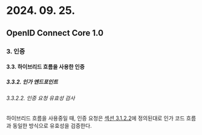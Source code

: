 # 2024. 09. 25.

## OpenID Connect Core 1.0

### 3. 인증

#### 3.3. 하이브리드 흐름을 사용한 인증

##### 3.3.2. 인가 엔드포인트

###### 3.3.2.2. 인증 요청 유효성 검사

하이브리드 흐름을 사용중일 때, 인증 요청은 [섹션 3.1.2.2][oidc-core-section-3-1-2-2]에 정의된대로 인가 코드 흐름과 동일한 방식으로 유효성을 검증한다.



[oidc-core-section-3-1-2-2]: https://openid.net/specs/openid-connect-core-1_0.html#AuthRequestValidation
